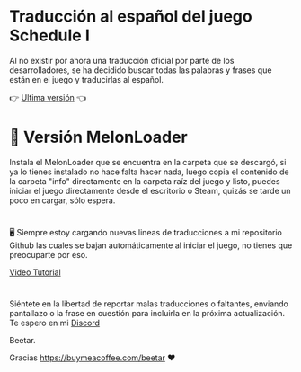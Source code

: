 # Traducción al español del juego Schedule I
Al no existir por ahora una traducción oficial por parte de los desarrolladores, se ha decidido buscar todas las palabras y frases que están en el juego y traducirlas al español.

:point_right:  [Ultima versión](https://github.com/Beetario/schedule1_Spanish/archive/refs/heads/main.zip) :point_left:

# 🔰 Versión MelonLoader

Instala el MelonLoader que se encuentra en la carpeta que se descargó, si ya lo tienes instalado no hace falta hacer nada, 
luego copia el contenido de la carpeta "info" directamente en la carpeta raíz del juego y listo, puedes iniciar el juego directamente desde el escritorio o Steam, quizás se tarde un poco en cargar, sólo espera. 


# 
🖥 Siempre estoy cargando nuevas lineas de traducciones a mi repositorio Github las cuales se bajan automáticamente al iniciar el juego, no tienes que preocuparte por eso. 

[Video Tutorial](https://youtu.be/zlGClYnd18I) 

# 
Siéntete en la libertad de reportar malas traducciones o faltantes, enviando pantallazo o la frase en cuestión para incluirla en la próxima actualización. Te espero en mi [Discord](https://discord.gg/aSvFe9CTrf)


Beetar.

Gracias https://buymeacoffee.com/beetar ❤
